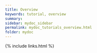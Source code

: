 ```yaml
---
title: Overview
keywords: tutorial, overview
summary: 
sidebar: mydoc_sidebar
permalink: mydoc_tutorials_overview.html
folder: mydoc
---
```



{% include links.html %}

